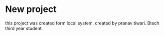 # New project

this project was created form local system. 
created by pranav tiwari.
Btech third year student.
